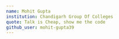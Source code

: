 ```yaml
---
name: Mohit Gupta
institution: Chandigarh Group Of Colleges
quote: Talk is Cheap, show me the code
github_user: mohit-gupta39
---
```

